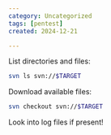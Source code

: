 ```yaml
---
category: Uncategorized
tags: [pentest]
created: 2024-12-21

---
```

List directories and files:
```bash - kali
svn ls svn://$TARGET
```

Download available files:
```bash - kali
svn checkout svn://$TARGET
```

Look into log files if present!



